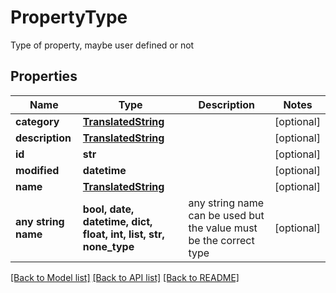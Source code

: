 # PropertyType

Type of property, maybe user defined or not

## Properties
Name | Type | Description | Notes
------------ | ------------- | ------------- | -------------
**category** | [**TranslatedString**](TranslatedString.md) |  | [optional] 
**description** | [**TranslatedString**](TranslatedString.md) |  | [optional] 
**id** | **str** |  | [optional] 
**modified** | **datetime** |  | [optional] 
**name** | [**TranslatedString**](TranslatedString.md) |  | [optional] 
**any string name** | **bool, date, datetime, dict, float, int, list, str, none_type** | any string name can be used but the value must be the correct type | [optional]

[[Back to Model list]](../README.md#documentation-for-models) [[Back to API list]](../README.md#documentation-for-api-endpoints) [[Back to README]](../README.md)


